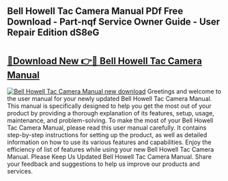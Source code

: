## Bell Howell Tac Camera Manual PDf Free Download - Part-nqf Service Owner Guide - User Repair Edition dS8eG

# <h2><a href="http://bc3935.oget.top/?id=Bell+Howell+Tac+Camera+Manual">🔗Download New 👉🔴 Bell Howell Tac Camera Manual</a></h2>

[![Bell Howell Tac Camera Manual new download](https://i.imgur.com/5g1atiW.png)](http://bc3935.oget.top/?id=Bell+Howell+Tac+Camera+Manual)
Greetings and welcome to the user manual for your newly updated Bell Howell Tac Camera Manual. This manual is specifically designed to help you get the most out of your product by providing a thorough explanation of its features, setup, usage, maintenance, and problem-solving. To make the most of your Bell Howell Tac Camera Manual, please read this user manual carefully. It contains step-by-step instructions for setting up the product, as well as detailed information on how to use its various features and capabilities. Enjoy the efficiency of list of features while using your new Bell Howell Tac Camera Manual. Please Keep Us Updated Bell Howell Tac Camera Manual. Share your feedback and suggestions to help us improve our products and services.
